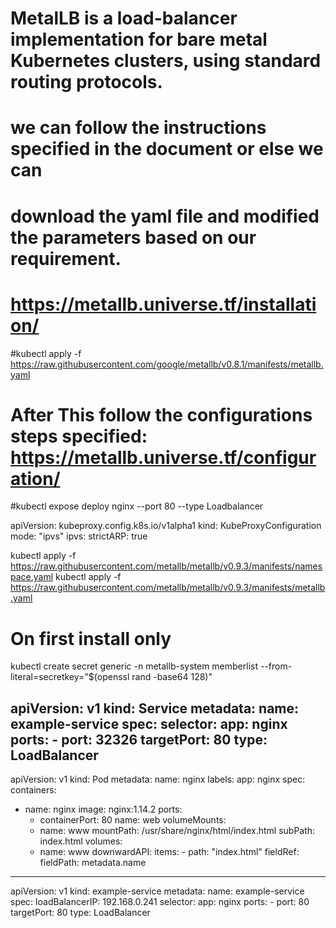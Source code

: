 # MetalLB is a load-balancer implementation for bare metal Kubernetes clusters, using standard routing protocols.
# we can follow the instructions specified in the document or else we can
# download the yaml file and modified the parameters based on our requirement.
# https://metallb.universe.tf/installation/
#kubectl apply -f https://raw.githubusercontent.com/google/metallb/v0.8.1/manifests/metallb.yaml
# After This follow the configurations steps specified: https://metallb.universe.tf/configuration/
#kubectl expose deploy nginx --port 80 --type Loadbalancer

apiVersion: kubeproxy.config.k8s.io/v1alpha1
kind: KubeProxyConfiguration
mode: "ipvs"
ipvs:
  strictARP: true


kubectl apply -f https://raw.githubusercontent.com/metallb/metallb/v0.9.3/manifests/namespace.yaml
kubectl apply -f https://raw.githubusercontent.com/metallb/metallb/v0.9.3/manifests/metallb.yaml
# On first install only
kubectl create secret generic -n metallb-system memberlist --from-literal=secretkey="$(openssl rand -base64 128)"


apiVersion: v1
kind: Service
metadata:
  name: example-service
spec:
  selector:
    app: nginx
  ports:
    - port: 32326
      targetPort: 80
  type: LoadBalancer
---
apiVersion: v1
kind: Pod
metadata:
  name: nginx
  labels:
    app: nginx
spec:
  containers:
  - name: nginx
    image: nginx:1.14.2
    ports:
    - containerPort: 80
      name: web
    volumeMounts:
    - name: www
      mountPath: /usr/share/nginx/html/index.html
      subPath: index.html
  volumes:
    - name: www
      downwardAPI:
        items:
          - path: "index.html"
            fieldRef:
              fieldPath: metadata.name
---
apiVersion: v1
kind: example-service
metadata:
  name: example-service
spec:
  loadBalancerIP: 192.168.0.241
  selector:
    app: nginx
  ports:
    - port: 80
      targetPort: 80
  type: LoadBalancer